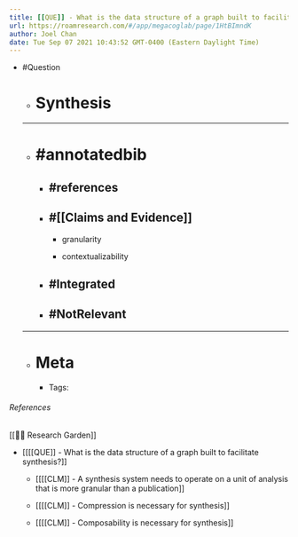 ```yaml
---
title: [[QUE]] - What is the data structure of a graph built to facilitate synthesis?
url: https://roamresearch.com/#/app/megacoglab/page/1HtBImndK
author: Joel Chan
date: Tue Sep 07 2021 10:43:52 GMT-0400 (Eastern Daylight Time)
---
```


- #Question

    - # Synthesis

    - ---

    - # #annotatedbib

        - ## #references

        - ## #[[Claims and Evidence]]

            - granularity

            - contextualizability

        - ## #Integrated

        - ## #NotRelevant

    - ---

    - # Meta

        - Tags:

###### References

[[🌱🌾 Research Garden]]

- [[[[QUE]] - What is the data structure of a graph built to facilitate synthesis?]]

    - [[[[CLM]] - A synthesis system needs to operate on a unit of analysis that is more granular than a publication]]

    - [[[[CLM]] - Compression is necessary for synthesis]]

    - [[[[CLM]] - Composability is necessary for synthesis]]
